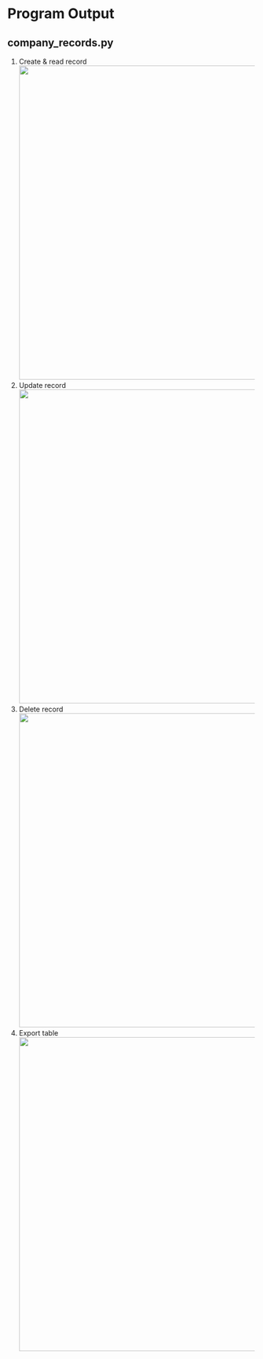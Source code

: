 # Program Output

## company_records.py

1. Create & read record<br><img src="https://github.com/hendraanggrian/IIT-ITM513/raw/assets/assignments/hw9/screenshot1.png" width="640">
2. Update record<br><img src="https://github.com/hendraanggrian/IIT-ITM513/raw/assets/assignments/hw9/screenshot2.png" width="640">
3. Delete record<br><img src="https://github.com/hendraanggrian/IIT-ITM513/raw/assets/assignments/hw9/screenshot3.png" width="640">
4. Export table<br><img src="https://github.com/hendraanggrian/IIT-ITM513/raw/assets/assignments/hw9/screenshot4.png" width="640">
